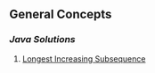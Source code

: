 ##  General Concepts

### <em> Java Solutions </em>
1) [Longest Increasing Subsequence](/Concepts/LongestIncreasingSubsequence.java)
